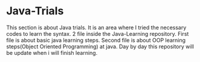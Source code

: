 # Java-Trials
This section is about Java trials. It is an area where I tried the necessary codes to learn the syntax.
2 file inside the Java-Learning repository. 
First file is about basic java learning steps.
Second file is about OOP learning steps(Object Oriented Programming) at java.
Day by day this repository will be update when i will finish learning.
